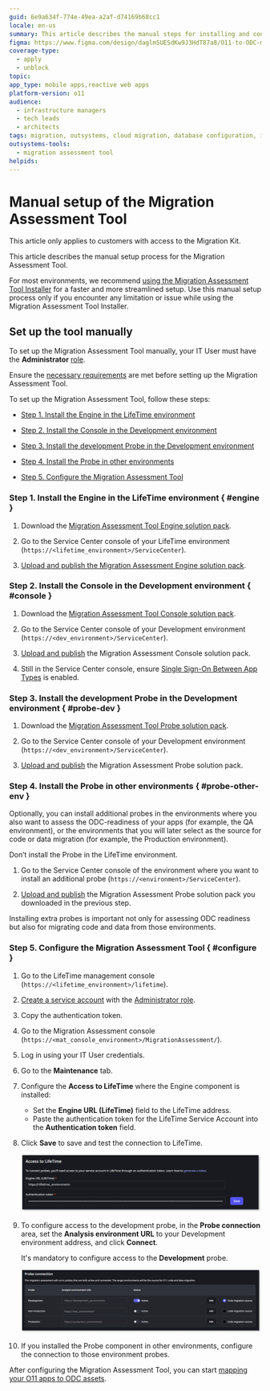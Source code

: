 ```yaml
---
guid: 6e9a634f-774e-49ea-a2af-d74169b68cc1
locale: en-us
summary: This article describes the manual steps for installing and configuring the Migration Assessment Tool.
figma: https://www.figma.com/design/daglmSUESdKw9J3HdT87a8/O11-to-ODC-migration?node-id=2896-130
coverage-type:
  - apply
  - unblock
topic: 
app_type: mobile apps,reactive web apps
platform-version: o11
audience:
  - infrastructure managers
  - tech leads
  - architects
tags: migration, outsystems, cloud migration, database configuration, infrastructure management
outsystems-tools:
  - migration assessment tool
helpids: 
---
```


# Manual setup of the Migration Assessment Tool

<div class="info" markdown="1">

This article only applies to customers with access to the Migration Kit.

</div>

This article describes the manual setup process for the Migration Assessment Tool.

<div class="info" markdown="1">

For most environments, we recommend [using the Migration Assessment Tool Installer](setup-assessement-tool.md) for a faster and more streamlined setup. Use this manual setup process only if you encounter any limitation or issue while using the Migration Assessment Tool Installer.

</div>

## Set up the tool manually

<div class="info" markdown="1">

To set up the Migration Assessment Tool manually, your IT User must have the **Administrator** [role](../manage-platform-app-lifecycle/manage-it-teams/about-permission-levels.md#roles).

</div>

Ensure the [necessary requirements](setup-assessement-tool.md#prerequisites) are met before setting up the Migration Assessment Tool.

To set up the Migration Assessment Tool, follow these steps:

* [Step 1. Install the Engine in the LifeTime environment](#engine)

* [Step 2. Install the Console in the Development environment](#console)

* [Step 3. Install the development Probe in the Development environment](#probe-dev)

* [Step 4. Install the Probe in other environments](#probe-other-env)

* [Step 5. Configure the Migration Assessment Tool](#configure)

### Step 1. Install the Engine in the LifeTime environment { #engine }

1. Download the [Migration Assessment Tool Engine solution pack](resources/Migration_Assessment_Engine_v1_7_3_2.osp).

1. Go to the Service Center console of your LifeTime environment (`https://<lifetime_environment>/ServiceCenter`).

1. [Upload and publish the Migration Assessment Engine solution pack](https://success.outsystems.com/support/troubleshooting/application_lifecycle/deploy_applications_through_service_center/#step-2.upload-and-publish-the-solution-in-the-target-environment).

### Step 2. Install the Console in the Development environment { #console }

1. Download the [Migration Assessment Tool Console solution pack](resources/Migration_Assessment_Console_v1_7_3_2.osp).

1. Go to the Service Center console of your Development environment (`https://<dev_environment>/ServiceCenter`).

1. [Upload and publish](https://success.outsystems.com/support/troubleshooting/application_lifecycle/deploy_applications_through_service_center/#step-2.upload-and-publish-the-solution-in-the-target-environment) the Migration Assessment Console solution pack.

1. Still in the Service Center console, ensure [Single Sign-On Between App Types](../security/configure-authentication.md) is enabled.

### Step 3. Install the development Probe in the Development environment { #probe-dev }

1. Download the [Migration Assessment Tool Probe solution pack](resources/Migration_Assessment_Probe_v1_7_3_2.osp).

1. Go to the Service Center console of your Development environment (`https://<dev_environment>/ServiceCenter`).

1. [Upload and publish](https://success.outsystems.com/support/troubleshooting/application_lifecycle/deploy_applications_through_service_center/#step-2.upload-and-publish-the-solution-in-the-target-environment) the Migration Assessment Probe solution pack.

### Step 4. Install the Probe in other environments { #probe-other-env }

Optionally, you can install additional probes in the environments where you also want to assess the ODC-readiness of your apps (for example, the QA environment), or the environments that you will later select as the source for code or data migration (for example, the Production environment).

<div class="warning" markdown="1">

Don’t install the Probe in the LifeTime environment.

</div>

1. Go to the Service Center console of the environment where you want to install an additional probe (`https://<environment>/ServiceCenter`).

1. [Upload and publish](https://success.outsystems.com/support/troubleshooting/application_lifecycle/deploy_applications_through_service_center/#step-2.upload-and-publish-the-solution-in-the-target-environment) the Migration Assessment Probe solution pack you downloaded in the previous step.

Installing extra probes is important not only for assessing ODC readiness but also for migrating code and data from those environments.

### Step 5. Configure the Migration Assessment Tool { #configure }

1. Go to the LifeTime management console (`https://<lifetime_environment>/lifetime`).

1. [Create a service account](../ref/apis/lifetime-deployment/rest-api-authentication.md) with the [Administrator role](../manage-platform-app-lifecycle/manage-it-teams/about-permission-levels.md#roles).

1. Copy the authentication token.

1. Go to the Migration Assessment console (`https://<mat_console_environment>/MigrationAssessment/`).

1. Log in using your IT User credentials.

1. Go to the **Maintenance** tab.

1. Configure the **Access to LifeTime** where the Engine component is installed:

   * Set the **Engine URL (LifeTime)** field to the LifeTime address.
   * Paste the authentication token for the LifeTime Service Account into the **Authentication token** field.

1. Click **Save** to save and test the connection to LifeTime.

    ![Screenshot of the Migration Assessment Tool configuration page for accessing LifeTime, showing fields for Engine URL and authentication token.](images/assessment-tool-setup-access-lt-at.png "Configure access to LifeTime in Migration Assessment Tool")

1. To configure access to the development probe, in the **Probe connection** area, set the **Analysis environment URL** to your Development environment address, and click **Connect**.

    <div class="info" markdown="1">

    It's mandatory to configure access to the **Development** probe.

    </div>

    ![Screenshot of the Migration Assessment Tool configuration page for probe connections, showing the status and URLs for different environments.](images/assessment-tool-setup-probe-connection-at.png "Configure probes connection in Migration Assessment Tool")

1. If you installed the Probe component in other environments, configure the connection to those environment probes.

After configuring the Migration Assessment Tool, you can start [mapping your O11 apps to ODC assets](plan/plan-map-apps.md).
